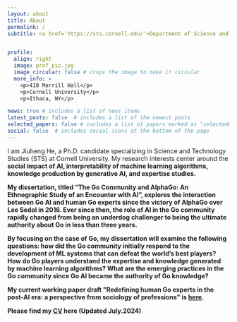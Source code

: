 ```yaml
---
layout: about
title: About
permalink: /
subtitle: <a href='https://sts.cornell.edu/'>Department of Science and Technology Studies</a>, Cornell University <p>jh2666@cornell.edu<p>


profile:
  align: right
  image: prof_pic.jpg
  image_circular: false # crops the image to make it circular
  more_info: >
    <p>410 Morrill Hall</p>
    <p>Cornell University</p>
    <p>Ithaca, NY</p>

news: true # includes a list of news items
latest_posts: false  # includes a list of the newest posts
selected_papers: false # includes a list of papers marked as "selected={true}"
social: false  # includes social icons at the bottom of the page
---
```


I am Jiuheng He, a Ph.D. candidate specializing in Science and Technology Studies (STS) at Cornell University. My research interests center around the <b>social impact of AI, interpretability of machine learning algorithms, knowledge production by generative AI, and expertise studies.

My dissertation, titled “The Go Community and AlphaGo: An Ethnographic Study of an Encounter with AI”, explores the interaction between Go AI and human Go experts since the victory of AlphaGo over Lee Sedol in 2016. Ever since then, the role of AI in the Go community rapidly changed from being an underdog challenger to being the ultimate authority about Go in less than three years.

By focusing on the case of Go, my dissertation will examine the following questions: how did the Go community initially respond to the development of ML systems that can defeat the world’s best players? How do Go players understand the expertise and knowledge generated by machine learning algorithms? What are the emerging practices in the Go community since Go AI became the authority of Go knowledge?

My current working paper draft "Redefining human Go experts in the post-AI era: a perspective from sociology of professions" is <a href='assets/pdf/Redefining human Go experts in the post-AI era.pdf'>here</a>.

Please find my <a href='assets/pdf/CV.pdf'>CV</a> here (Updated July.2024)
